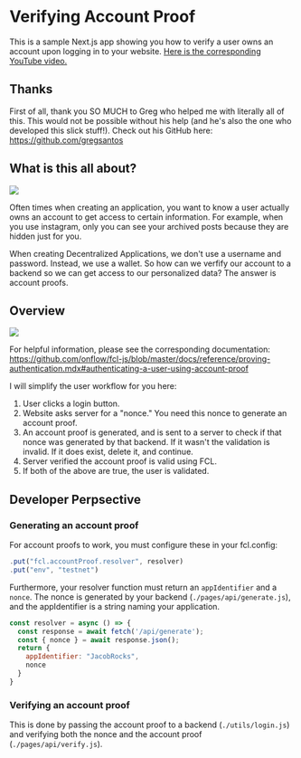 # Verifying Account Proof

This is a sample Next.js app showing you how to verify a user owns an account upon logging in to your website. <a href="https://www.youtube.com/watch?v=dFcVRpfYRY4" target="_blank">Here is the corresponding YouTube video.</a>

## Thanks

First of all, thank you SO MUCH to Greg who helped me with literally all of this. This would not be possible without his help (and he's also the one who developed this slick stuff!). Check out his GitHub here: https://github.com/gregsantos

## What is this all about?

<img src="https://i.imgur.com/Ekxf26s.png" />

Often times when creating an application, you want to know a user actually owns an account to get access to certain information. For example, when you use instagram, only you can see your archived posts because they are hidden just for you. 

When creating Decentralized Applications, we don't use a username and password. Instead, we use a wallet. So how can we verfify our account to a backend so we can get access to our personalized data? The answer is account proofs.

## Overview

<img src="https://i.imgur.com/5CudWVm.png" />

For helpful information, please see the corresponding documentation: https://github.com/onflow/fcl-js/blob/master/docs/reference/proving-authentication.mdx#authenticating-a-user-using-account-proof

I will simplify the user workflow for you here:
1. User clicks a login button.
2. Website asks server for a "nonce." You need this nonce to generate an account proof.
3. An account proof is generated, and is sent to a server to check if that nonce was generated by that backend. If it wasn't the validation is invalid. If it does exist, delete it, and continue.
4. Server verified the account proof is valid using FCL.
5. If both of the above are true, the user is validated.

## Developer Perpsective

### Generating an account proof
For account proofs to work, you must configure these in your fcl.config:
```javascript
.put("fcl.accountProof.resolver", resolver)
.put("env", "testnet")
```

Furthermore, your resolver function must return an `appIdentifier` and a `nonce`. The nonce is generated by your backend (`./pages/api/generate.js`), and the appIdentifier is a string naming your application.

```javascript
const resolver = async () => {
  const response = await fetch('/api/generate');
  const { nonce } = await response.json();
  return {
    appIdentifier: "JacobRocks",
    nonce
  }
}
```

### Verifying an account proof

This is done by passing the account proof to a backend (`./utils/login.js`) and verifying both the nonce and the account proof (`./pages/api/verify.js`).